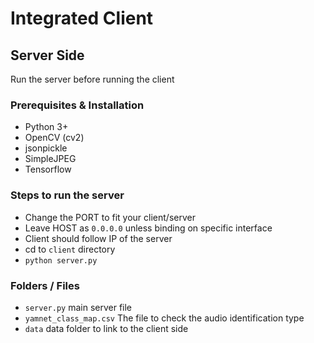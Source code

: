 # Integrated Client
## Server Side
Run the server before running the client

### Prerequisites & Installation
- Python 3+
- OpenCV (cv2)
- jsonpickle
- SimpleJPEG
- Tensorflow

### Steps to run the server
- Change the PORT to fit your client/server
- Leave HOST as ```0.0.0.0``` unless binding on specific interface
- Client should follow IP of the server
- cd to ```client``` directory
- ```python server.py```

### Folders / Files
- ```server.py``` main server file
- ```yamnet_class_map.csv``` The file to check the audio identification type
- ```data``` data folder to link to the client side
